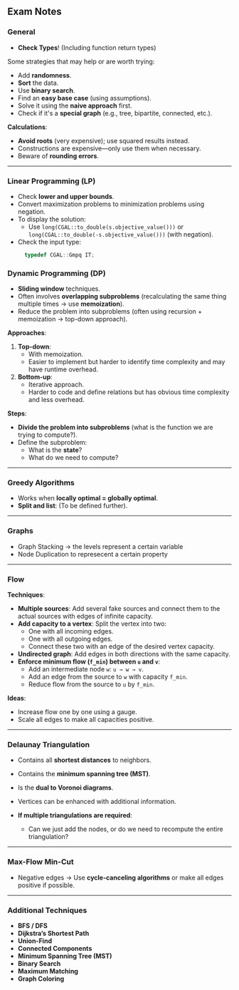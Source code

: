 ## Exam Notes

### General

- **Check Types**! (Including function return types)

Some strategies that may help or are worth trying:
- Add **randomness**.
- **Sort** the data.
- Use **binary search**.
- Find an **easy base case** (using assumptions).
- Solve it using the **naive approach** first.
- Check if it's a **special graph** (e.g., tree, bipartite, connected, etc.).

**Calculations**:
- **Avoid roots** (very expensive); use squared results instead.
- Constructions are expensive—only use them when necessary.
- Beware of **rounding errors**.

---

### Linear Programming (LP)

- Check **lower and upper bounds**.
- Convert maximization problems to minimization problems using negation.
- To display the solution:
  - Use `long(CGAL::to_double(s.objective_value()))` or `long(CGAL::to_double(-s.objective_value()))` (with negation).
- Check the input type:
  ```cpp
    typedef CGAL::Gmpq IT;
    ```
### Dynamic Programming (DP)

- **Sliding window** techniques.
- Often involves **overlapping subproblems** (recalculating the same thing multiple times → use **memoization**).
- Reduce the problem into subproblems (often using recursion + memoization → top-down approach).

**Approaches**:
1. **Top-down**:
   - With memoization.
   - Easier to implement but harder to identify time complexity and may have runtime overhead.
2. **Bottom-up**:
   - Iterative approach.
   - Harder to code and define relations but has obvious time complexity and less overhead.

**Steps**:
- **Divide the problem into subproblems** (what is the function we are trying to compute?).
- Define the subproblem:
  - What is the **state**?
  - What do we need to compute?

---

### Greedy Algorithms

- Works when **locally optimal = globally optimal**.
- **Split and list**: (To be defined further).

---

### Graphs

- Graph Stacking -> the levels represent a certain variable
- Node Duplication to represecent a certain property

---

### Flow

**Techniques**:
- **Multiple sources**: Add several fake sources and connect them to the actual sources with edges of infinite capacity.
- **Add capacity to a vertex**: Split the vertex into two:
  - One with all incoming edges.
  - One with all outgoing edges.
  - Connect these two with an edge of the desired vertex capacity.
- **Undirected graph**: Add edges in both directions with the same capacity.
- **Enforce minimum flow (`f_min`) between `u` and `v`**:
  - Add an intermediate node `w`: `u → w → v`.
  - Add an edge from the source to `w` with capacity `f_min`.
  - Reduce flow from the source to `u` by `f_min`.

**Ideas**:
- Increase flow one by one using a gauge.
- Scale all edges to make all capacities positive.

---

### Delaunay Triangulation

- Contains all **shortest distances** to neighbors.
- Contains the **minimum spanning tree (MST)**.
- Is the **dual to Voronoi diagrams**.
- Vertices can be enhanced with additional information.

- **If multiple triangulations are required**:
  - Can we just add the nodes, or do we need to recompute the entire triangulation?

---

### Max-Flow Min-Cut

- Negative edges → Use **cycle-canceling algorithms** or make all edges positive if possible.

---

### Additional Techniques

- **BFS / DFS**
- **Dijkstra’s Shortest Path**
- **Union-Find**
- **Connected Components**
- **Minimum Spanning Tree (MST)**
- **Binary Search**
- **Maximum Matching**
- **Graph Coloring**

